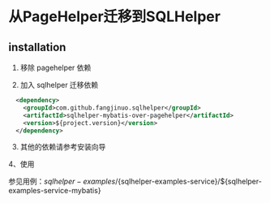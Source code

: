 # 从PageHelper迁移到SQLHelper

## installation

1. 移除 pagehelper 依赖

2. 加入 sqlhelper 迁移依赖
```xml
  <dependency>
    <groupId>com.github.fangjinuo.sqlhelper</groupId>
    <artifactId>sqlhelper-mybatis-over-pagehelper</artifactId>
    <version>${project.version}</version>
  </dependency>
```

3. 其他的依赖请参考安装向导

4、使用

参见用例：${sqlhelper-examples}/${sqlhelper-examples-service}/${sqlhelper-examples-service-mybatis}
